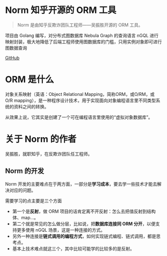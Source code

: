 # Norm 知乎开源的 ORM 工具

> Norm 是由知乎反欺诈团队工程师——吴振胜开源的 ORM 工具。

项目由 Golang 编写，对分布式图数据库 Nebula Graph 的查询语言 nGQL 进行映射封装，极大地降低了后端工程师使用图数据库的门槛，只用实例对象即可进行图数据查询

[GitHub ](https://github.com/zhihu/norm)

# ORM 是什么

对象关系映射（英语：Object Relational Mapping，简称ORM，或O/RM，或O/R mapping），是一种程序设计技术，用于实现面向对象编程语言里不同类型系统的资料之间的转换。

从效果上说，它其实是创建了一个可在编程语言里使用的“虚拟对象数据库”。

# 关于 Norm 的作者

吴振胜，就职知乎，在反欺诈团队任工程师。

## Norm 的开发

Norm 开发的主要难点在于两方面，一部分是**学习成本**，要去学一些技术才能去解决对应的问题。

需要学习的点主要是三个方面

- 第一个是**反射**，做 ORM 项目的话肯定离不开反射：怎么去把值反射到结构体、map…。
- 第二个就是常见的怎么做分层，比如说，把**数据库连接同 ORM 分开**，以便支持更多使用 nGQL 场景，这是一种连接的方式。
- 另外一种连接是**链式调用的编程方式**，如何实现链式编程、链式调用，都是思考点。
- 基本上技术难点就这三个，其中比较可能学的比较多的是反射。



